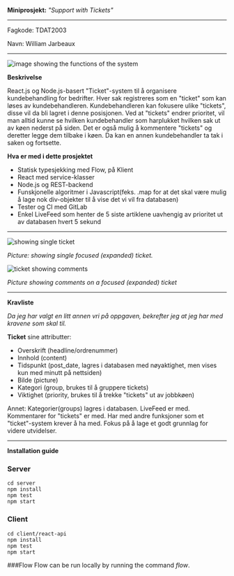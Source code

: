 **Miniprosjekt:** *"Support with Tickets"*
___

Fagkode: TDAT2003

Navn: William Jarbeaux
___
![image showing the functions of the system](https://i.imgur.com/lXMLnjT.png)

**Beskrivelse**

React.js og Node.js-basert "Ticket"-system til å organisere kundebehandling for bedrifter. Hver sak registreres som en "ticket" som kan løses av kundebehandleren. Kundebehandleren kan fokusere ulike "tickets", disse vil da bli lagret i denne posisjonen. 
Ved at "tickets" endrer prioritet, vil man alltid kunne se hvilken kundebehandler som harplukket hvilken sak ut av køen nederst på siden. 
Det er også mulig å kommentere "tickets" og deretter legge dem tilbake i køen. Da kan en annen kundebehandler ta tak i saken og fortsette. 

**Hva er med i dette prosjektet**
* Statisk typesjekking med Flow, på Klient
* React med service-klasser
* Node.js og REST-backend
* Funskjonelle algoritmer i Javascript(feks. .map for at det skal være mulig å lage nok div-objekter til å vise det vi vil fra databasen)
* Tester og CI med GitLab
* Enkel LiveFeed som henter de 5 siste artiklene uavhengig av prioritet ut av databasen hvert 5 sekund
___

![showing single ticket](https://i.imgur.com/JDksOzV.png) 

*Picture: showing single focused (expanded) ticket.*

![ticket showing comments](https://i.imgur.com/qnDrQBa.png)

*Picture showing comments on a focused (expanded) ticket*
___
**Kravliste**

*Da jeg har valgt en litt annen vri på oppgaven, bekrefter jeg at jeg har med kravene som skal til.*

**Ticket** sine attributter:
* Overskrift (headline/ordrenummer)
* Innhold (content)
* Tidspunkt (post_date, lagres i databasen med nøyaktighet, men vises kun med minutt på nettsiden)
* Bilde (picture)
* Kategori (group, brukes til å gruppere tickets)
* Viktighet (priority, brukes til å trekke "tickets" ut av jobbkøen)

Annet:
Kategorier(groups) lagres i databasen.
LiveFeed er med.
Kommentarer for "tickets" er med. Har med andre funksjoner som et "ticket"-system krever å ha med. Fokus på å lage et godt grunnlag for videre utvidelser.
___
**Installation guide**

### Server
```
cd server
npm install
npm test
npm start
```
### Client
```
cd client/react-api
npm install
npm test
npm start
```
###Flow
Flow can be run locally by running the command *flow*. 

